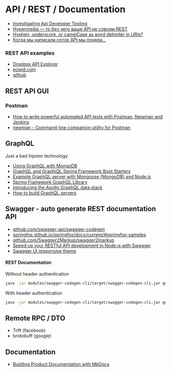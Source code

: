 # API / REST / Documentation

 - [Investigating Api Developer Tooling](http://www.mayerdan.com/programming/2014/01/29/investigating-api-tooling/)
 - [Hypermedia — то без чего ваше API не совсем REST](https://habrahabr.ru/company/aligntechnology/blog/281206/)
 - [Hyphen, underscore, or camelCase as word delimiter in URIs?](https://stackoverflow.com/questions/10302179/hyphen-underscore-or-camelcase-as-word-delimiter-in-uris)
 - [Когда мы написали сотое API мы поняли…](https://habrahabr.ru/post/283092/comments/)

### REST API examples
 - [Dropbox API Explorer](https://dropbox.github.io/dropbox-api-v2-explorer/)
 - [ecwid.com](https://developers.ecwid.com/api-documentation#get-access-token)
 - [github]( https://developer.github.com/v3/)

## REST API GUI

### Postman
 - [How to write powerful automated API tests with Postman, Newman and Jenkins](http://blog.getpostman.com/2015/09/03/how-to-write-powerful-automated-api-tests-with-postman-newman-and-jenkins/)
 - [newman - Command-line companion utility for Postman](https://www.npmjs.com/package/newman)

## GraphQL
Just a bad hipster technology

 - [Using GraphQL with MongoDB](https://www.compose.com/articles/using-graphql-with-mongodb/)
 - [GraphQL and GraphiQL Spring Framework Boot Starters](https://github.com/oembedler/graphql-spring-boot)
 - [Example GraphQL server with Mongoose (MongoDB) and Node.js](https://github.com/RisingStack/graphql-server)
 - [Spring Framework GraphQL Library](https://github.com/oembedler/spring-graphql-common)
 - [Introducing the Apollo GraphQL data stack](https://medium.com/apollo-stack/introducing-the-apollo-graphql-data-stack-5d005312cbd0#.fge26theb)
 - [How to build GraphQL servers](https://medium.com/apollo-stack/how-to-build-graphql-servers-87587591ded5#.oueqzsxou)

## Swagger - auto generate REST documentation API
 - [github.com/swagger-api/swagger-codegen](https://github.com/swagger-api/swagger-codegen)
 - [springfox.github.io/springfox/docs/current/#springfox-samples](http://springfox.github.io/springfox/docs/current/#springfox-samples)
 - [github.com/Swagger2Markup/swagger2markup](https://github.com/Swagger2Markup/swagger2markup)
 - [Speed up your RESTful API development in Node.js with Swagger](https://scotch.io/tutorials/speed-up-your-restful-api-development-in-node-js-with-swagger)
 - [Swagger UI responsive theme](https://github.com/jensoleg/swagger-ui)

#### REST Documentation

Without header authentication
```bash
java -jar modules/swagger-codegen-cli/target/swagger-codegen-cli.jar generate -i http://localhost:8080/v2/api-docs -l java -o samples -v
```

With header authentication
```bash
java -jar modules/swagger-codegen-cli/target/swagger-codegen-cli.jar generate -i http://localhost:8080/v2/api-docs -l php -o samples -v -a "Authorization: Basic _SOME_BASH64_"
```

## Remote RPC / DTO
 - Trift (facebook)
 - brotobuff (google)


## Documentation
 - [Building Product Documentation with MkDocs](http://www.sitepoint.com/building-product-documentation-mkdocs/)
